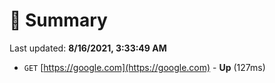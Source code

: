 # 📖 Summary
Last updated: **8/16/2021, 3:33:49 AM**

- `GET` [https://google.com](https://google.com) - **Up** (127ms)
